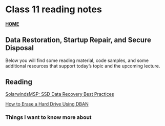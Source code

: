 # Class 11 reading notes

#### [HOME](https://cesarderio.github.io/reading-notes/)

## Data Restoration, Startup Repair, and Secure Disposal

Below you will find some reading material, code samples, and some additional resources that support today’s topic and the upcoming lecture.

## Reading

[SolarwindsMSP: SSD Data Recovery Best Practices](https://www.solarwindsmsp.com/blog/ssd-data-recovery-best-practices)

[How to Erase a Hard Drive Using DBAN](https://www.lifewire.com/how-to-erase-a-hard-drive-using-dban-2619148)

### Things I want to know more about
